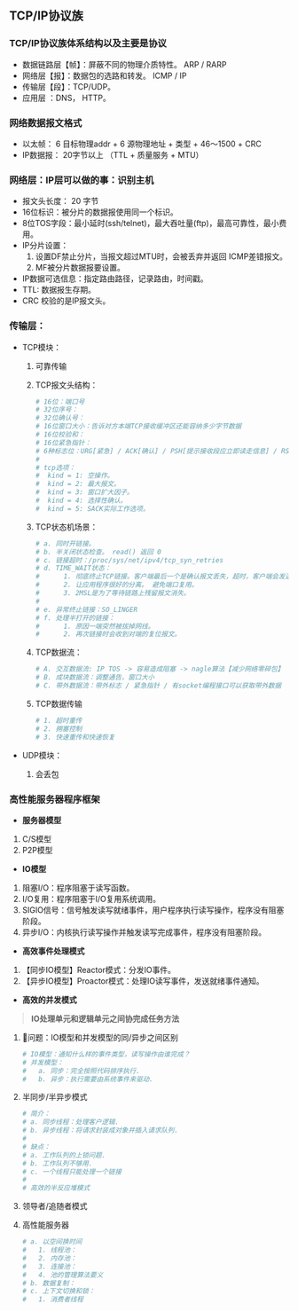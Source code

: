## TCP/IP协议族

### TCP/IP协议族体系结构以及主要是协议
- 数据链路层【帧】：屏蔽不同的物理介质特性。 ARP / RARP 
- 网络层【报】：数据包的选路和转发。 ICMP / IP
- 传输层【段】：TCP/UDP。
- 应用层 ：DNS， HTTP。

### 网络数据报文格式
- 以太帧： 6 目标物理addr  + 6 源物理地址 + 类型 + 46～1500  + CRC
- IP数据报： 20字节以上 （TTL + 质量服务 + MTU）

### 网络层：IP层可以做的事：识别主机
- 报文头长度： 20 字节
- 16位标识：被分片的数据报使用同一个标识。
- 8位TOS字段：最小延时(ssh/telnet)，最大吞吐量(ftp)，最高可靠性，最小费用。
- IP分片设置：
    1. 设置DF禁止分片，当报文超过MTU时，会被丢弃并返回 ICMP差错报文。
    2. MF被分片数据报要设置。 
- IP数据可选信息：指定路由路径，记录路由，时间戳。
- TTL: 数据报生存期。
- CRC 校验的是IP报文头。

### 传输层：
- TCP模块：
    1. 可靠传输
    2. TCP报文头结构：
        ```sh
        # 16位：端口号 
        # 32位序号： 
        # 32位确认号：
        # 16位窗口大小：告诉对方本端TCP接收缓冲区还能容纳多少字节数据
        # 16位校验和：
        # 16位紧急指针：
        # 6种标志位：URG[紧急] / ACK[确认] / PSH[提示接收段应立即读走信息] / RST[重联] / SYN / FIN 标志
        # 
        # tcp选项： 
        #  kind = 1: 空操作。
        #  kind = 2: 最大报文。
        #  kind = 3: 窗口扩大因子。
        #  kind = 4: 选择性确认。
        #  kind = 5: SACK实际工作选项。
        ```

    3. TCP状态机场景：
        ```sh
        # a. 同时开链接。
        # b. 半关闭状态检查。 read() 返回 0
        # c. 链接超时：/proc/sys/net/ipv4/tcp_syn_retries
        # d. TIME_WAIT状态： 
        #      1. 彻底终止TCP链接。客户端最后一个是确认报文丢失，超时，客户端会发送重置报文给服务端。
        #      2. 让应用程序很好的分离。 避免端口复用。
        #      3. 2MSL是为了等待链路上残留报文消失。
        #
        # e. 异常终止链接：SO_LINGER
        # f. 处理半打开的链接：
        #      1. 原因一端突然被拔掉网线。
        #      2. 再次链接时会收到对端的复位报文。
        ```
    
    4. TCP数据流：
        ```sh
        # A. 交互数据流: IP TOS -> 容易造成阻塞 -> nagle算法【减少网络零碎包】
        # B. 成块数据流：调整通告，窗口大小
        # C. 带外数据流：带外标志 / 紧急指针 / 有socket编程接口可以获取带外数据
        ```

    5. TCP数据传输
        ```sh
        # 1. 超时重传
        # 2. 拥塞控制
        # 3. 快速重传和快速恢复
        ```

- UDP模块：
    1. 会丢包

### 高性能服务器程序框架
- **服务器模型**
1. C/S模型
2. P2P模型

- **IO模型**
1. 阻塞I/O：程序阻塞于读写函数。
2. I/O复用：程序阻塞于I/O复用系统调用。
3. SIGIO信号：信号触发读写就绪事件，用户程序执行读写操作，程序没有阻塞阶段。
4. 异步I/O：内核执行读写操作并触发读写完成事件，程序没有阻塞阶段。

- **高效事件处理模式**
1. 【同步IO模型】Reactor模式：分发IO事件。
2. 【异步IO模型】Proactor模式：处理IO读写事件，发送就绪事件通知。

- **高效的并发模式**
> **IO处理单元和逻辑单元之间协完成任务方法**
1. 问题：IO模型和并发模型的同/异步之间区别
    ```sh
    # IO模型：通知什么样的事件类型，读写操作由谁完成？
    # 并发模型：
    #   a. 同步：完全按照代码排序执行.
    #   b. 异步：执行需要由系统事件来驱动.
    ```

2. 半同步/半异步模式
    ```sh
    # 简介：
    # a. 同步线程：处理客户逻辑.
    # b. 异步线程：将请求封装成对象并插入请求队列.
    #
    # 缺点：
    # a. 工作队列的上锁问题.
    # b. 工作队列不够用.
    # c. 一个线程只能处理一个链接
    # 
    # 高效的半反应堆模式
    ```

3. 领导者/追随者模式

4. 高性能服务器
    ```sh
    # a. 以空间换时间
    #   1. 线程池：
    #   2. 内存池：
    #   3. 连接池：
    #   4. 池的管理算法要义
    # b. 数据复制：
    # c. 上下文切换和锁：
    #   1. 消费者线程
    ```




